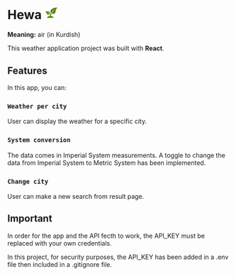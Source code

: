 # Hewa <img src="public/plant.png" width="30"/>


**Meaning:** air (in Kurdish)

This weather application project was built with **React**.

## Features

In this app, you can:

### `Weather per city`

User can display the weather for a specific city.

### `System conversion`

The data comes in Imperial System measurements. A toggle to change the data from Imperial System to Metric System has been implemented.

### `Change city`

User can make a new search from result page.

## Important

In order for the app and the API fecth to work, the API_KEY must be replaced with your own credentials.

In this project, for security purposes, the API_KEY has been added in a .env file then included in a .gitignore file.